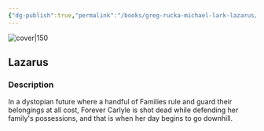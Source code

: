 ```yaml
---
{"dg-publish":true,"permalink":"/books/greg-rucka-michael-lark-lazarus/","title":"\"Lazarus\"","tags":["dystopia","science-fiction","graphic-novel"]}
---
```




![cover|150](http://books.google.com/books/content?id=PPrjngEACAAJ&printsec=frontcover&img=1&zoom=1&source=gbs_api)

## Lazarus

### Description

In a dystopian future where a handful of Families rule and guard their belongings at all cost, Forever Carlyle is shot dead while defending her family's possessions, and that is when her day begins to go downhill.
```